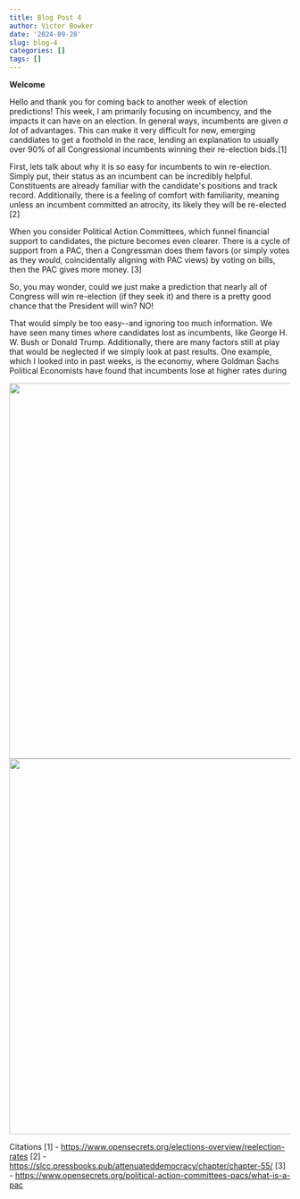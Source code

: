 ```yaml
---
title: Blog Post 4
author: Victor Bowker
date: '2024-09-28'
slug: blog-4
categories: []
tags: []
---
```


**Welcome**


Hello and thank you for coming back to another week of election predictions! This week, I am primarily focusing on incumbency, and the impacts it can have on an election. In general ways, incumbents are given _a lot_ of advantages. This can make it very difficult for new, emerging canddiates to get a foothold in the race, lending an explanation to usually over 90% of all Congressional incumbents winning their re-election bids.[1]

First, lets talk about why it is so easy for incumbents to win re-election. Simply put, their status as an incumbent can be incredibly helpful. Constituents are already familiar with the candidate's positions and track record. Additionally, there is a feeling of comfort with familiarity, meaning unless an incumbent committed an atrocity, its likely they will be re-elected [2]

When you consider Political Action Committees, which funnel financial support to candidates, the picture becomes even clearer. There is a cycle of support from a PAC, then a Congressman does them favors (or simply votes as they would, coincidentally aligning with PAC views) by voting on bills, then the PAC gives more money. [3]

So, you may wonder, could we just make a prediction that nearly all of Congress will win re-election (if they seek it) and there is a pretty good chance that the President will win? NO!

That would simply be too easy--and ignoring too much information. We have seen many times where candidates lost as incumbents, like George H. W. Bush or Donald Trump. Additionally, there are many factors still at play that would be neglected if we simply look at past results. One example, which I looked into in past weeks, is the economy, where Goldman Sachs Political Economists have found that incumbents lose at higher rates during




























<img src="{{< blogdown/postref >}}index_files/figure-html/unnamed-chunk-13-1.png" width="672" />

<img src="{{< blogdown/postref >}}index_files/figure-html/unnamed-chunk-14-1.png" width="672" />























































































                           
 Citations
 [1] - https://www.opensecrets.org/elections-overview/reelection-rates
 [2] - https://slcc.pressbooks.pub/attenuateddemocracy/chapter/chapter-55/ 
 [3] - https://www.opensecrets.org/political-action-committees-pacs/what-is-a-pac
                             
                             
                             
